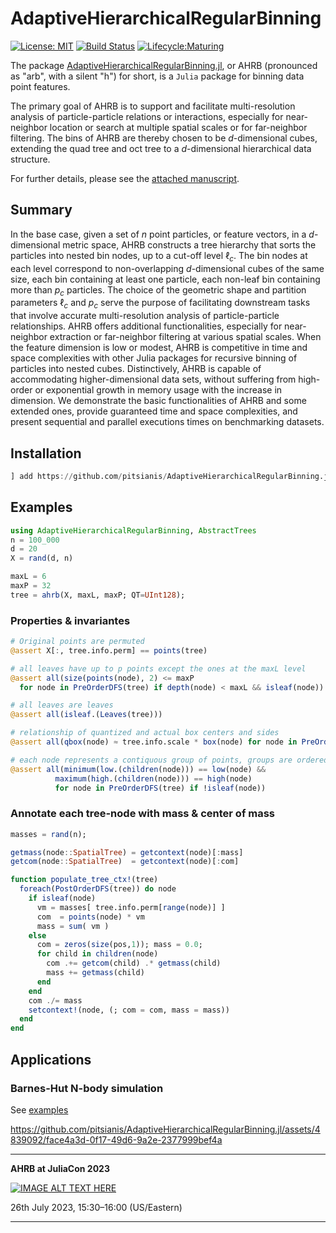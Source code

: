 # AdaptiveHierarchicalRegularBinning

[![License: MIT](https://img.shields.io/badge/License-MIT-success.svg)](https://opensource.org/licenses/MIT)
[![Build Status](https://github.com/pitsianis/AdaptiveHierarchicalRegularBinning.jl/actions/workflows/CI.yml/badge.svg?branch=main)](https://github.com/pitsianis/AdaptiveHierarchicalRegularBinning.jl/actions/workflows/CI.yml?query=branch%3Amain)
[![Lifecycle:Maturing](https://img.shields.io/badge/Lifecycle-Maturing-007EC6)](https://github.com/pitsianis/AdaptiveHierarchicalRegularBinning.jl)
<!-- [![status](??)](??) -->

The package
[AdaptiveHierarchicalRegularBinning.jl](https://github.com/pitsianis/AdaptiveHierarchicalRegularBinning.jl),
or AHRB (pronounced as "arb", with a silent "h") for short, is a `Julia` package for binning data
point features.

The primary goal of AHRB  is to support and facilitate multi-resolution analysis of
particle-particle relations or interactions, especially for near-neighbor location or search at
multiple spatial scales or for far-neighbor filtering. The bins of AHRB are thereby chosen to be
$d$-dimensional cubes, extending the quad tree and oct tree to a $d$-dimensional hierarchical data
structure.

For further details, please see the 
[attached manuscript](https://github.com/pitsianis/AdaptiveHierarchicalRegularBinning.jl/files/12338877/paper-draft.pdf).

## Summary

In the base case, given a set of $n$ point particles, or feature vectors, in a $d$-dimensional
metric space, AHRB constructs a tree hierarchy that sorts the particles into nested bin nodes, up to
a cut-off level $\ell_{c}$.  The bin nodes at each level correspond to non-overlapping
$d$-dimensional cubes of the same size, each bin containing at least one particle, each non-leaf bin
containing more than $p_c$ particles.  The choice of the geometric shape and partition parameters
$\ell_{c}$ and $p_{c}$ serve the purpose of facilitating downstream tasks that involve accurate
multi-resolution analysis of particle-particle relationships.  AHRB offers additional
functionalities, especially for near-neighbor extraction or far-neighbor filtering at various
spatial scales.  When the feature dimension is low or modest, AHRB is competitive in time and space
complexities with other Julia packages for recursive binning of particles into nested cubes.
Distinctively, AHRB is capable of accommodating higher-dimensional data sets, without suffering from
high-order or exponential growth in memory usage with the increase in dimension. We demonstrate the
basic functionalities of AHRB and some extended ones, provide guaranteed time and space
complexities, and present sequential and parallel executions times on benchmarking datasets.


## Installation

```julia
] add https://github.com/pitsianis/AdaptiveHierarchicalRegularBinning.jl
```

## Examples

```julia
using AdaptiveHierarchicalRegularBinning, AbstractTrees
n = 100_000
d = 20
X = rand(d, n)

maxL = 6
maxP = 32
tree = ahrb(X, maxL, maxP; QT=UInt128);
```

### Properties & invariantes

```julia
# Original points are permuted
@assert X[:, tree.info.perm] == points(tree)

# all leaves have up to p points except the ones at the maxL level
@assert all(size(points(node), 2) <= maxP
  for node in PreOrderDFS(tree) if depth(node) < maxL && isleaf(node))

# all leaves are leaves
@assert all(isleaf.(Leaves(tree)))

# relationship of quantized and actual box centers and sides
@assert all(qbox(node) ≈ tree.info.scale * box(node) for node in PreOrderDFS(tree))

# each node represents a contiquous group of points, groups are ordered in preorder DFS
@assert all(minimum(low.(children(node))) == low(node) &&
          maximum(high.(children(node))) == high(node)
          for node in PreOrderDFS(tree) if !isleaf(node))
```
### Annotate each tree-node with mass & center of mass
```julia
masses = rand(n);

getmass(node::SpatialTree) = getcontext(node)[:mass]
getcom(node::SpatialTree)  = getcontext(node)[:com]

function populate_tree_ctx!(tree)
  foreach(PostOrderDFS(tree)) do node
    if isleaf(node)
      vm = masses[ tree.info.perm[range(node)] ]
      com  = points(node) * vm
      mass = sum( vm )    
    else
      com = zeros(size(pos,1)); mass = 0.0;
      for child in children(node)
        com .+= getcom(child) .* getmass(child)
        mass += getmass(child)
      end
    end
    com ./= mass
    setcontext!(node, (; com = com, mass = mass))
  end
end
```

## Applications

### Barnes-Hut N-body simulation

See [examples](examples/barneshut.jl)

https://github.com/pitsianis/AdaptiveHierarchicalRegularBinning.jl/assets/4839092/face4a3d-0f17-49d6-9a2e-2377999bef4a

***
**AHRB at JuliaCon 2023**<br/>

[![IMAGE ALT TEXT HERE](https://img.youtube.com/vi/Hkta_AEv5sA/0.jpg)](https://www.youtube.com/live/Hkta_AEv5sA?feature=share&t=15880)

  26th July 2023, 15:30–16:00 (US/Eastern)

***

<!--
## How to cite

If you use this software, please cite the following paper:

```bibtex
@inproceedings{floros2023ahrb,
    author = {Floros, Dimitris and Skourtis, Antonios and Pitsianis, Nikos and Sun, Xiaobai},
    doi = {xx},
    booktitle = {Proceedings of the JuliaCon Conferences},
    month = {??},
    title = {{Adaptive Hierarchical Regular Binning of Data Point Features}},
    year = {??}
}
```
-->
